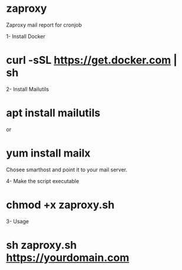 # zaproxy 
Zaproxy mail report for cronjob

1- Install Docker

# curl -sSL https://get.docker.com | sh

2- Install Mailutils

# apt install mailutils
or
# yum install mailx

Chosee smarthost and point it to your mail server.

4- Make the script executable

# chmod +x zaproxy.sh

3- Usage
# sh zaproxy.sh https://yourdomain.com
